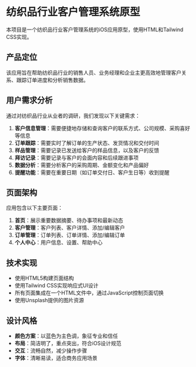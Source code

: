 # 纺织品行业客户管理系统原型

本项目是一个纺织品行业客户管理系统的iOS应用原型，使用HTML和Tailwind CSS实现。

## 产品定位

该应用旨在帮助纺织品行业的销售人员、业务经理和企业主更高效地管理客户关系、跟踪订单进度和分析销售数据。

## 用户需求分析

通过对纺织品行业从业者的调研，我们发现以下关键需求：

1. **客户信息管理**：需要便捷地存储和查询客户的联系方式、公司规模、采购喜好等信息
2. **订单跟踪**：需要实时了解订单的生产状态、发货情况和交付时间
3. **样品管理**：需要记录已发送给客户的样品信息，以及客户的反馈
4. **拜访记录**：需要记录与客户的会面内容和后续跟进事项
5. **数据分析**：需要分析客户的采购周期、金额变化和产品偏好
6. **提醒功能**：需要在重要日期（如订单交付日、客户生日等）收到提醒

## 页面架构

应用包含以下主要页面：

1. **首页**：展示重要数据摘要、待办事项和最新动态
2. **客户管理**：客户列表、客户详情、添加/编辑客户
3. **订单管理**：订单列表、订单详情、添加/编辑订单
4. **个人中心**：用户信息、设置、帮助中心

## 技术实现

- 使用HTML5构建页面结构
- 使用Tailwind CSS实现响应式UI设计
- 所有页面集成在一个HTML文件中，通过JavaScript控制页面切换
- 使用Unsplash提供的图片资源

## 设计风格

- **颜色方案**：以蓝色为主色调，象征专业和信任
- **布局**：简洁明了，重点突出，符合iOS设计规范
- **交互**：流畅自然，减少操作步骤
- **字体**：清晰易读，适合商务应用场景 
